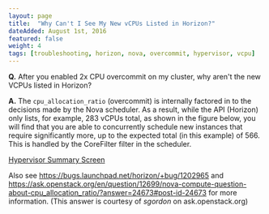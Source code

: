 ```yaml
---
layout: page
title:  "Why Can't I See My New vCPUs Listed in Horizon?"
dateAdded: August 1st, 2016
featured: false
weight: 4
tags: [troubleshooting, horizon, nova, overcommit, hypervisor, vcpu]
---
```


**Q.** After you enabled 2x CPU overcommit on my cluster, why aren't the new VCPUs listed in Horizon?

**A.** The `cpu_allocation_ratio` (overcommit) is internally factored in to the decisions made by the Nova scheduler. As a result, while the API (Horizon) only lists, for example, 283 vCPUs total, as shown in the figure below, you will find that you are able to concurrently schedule new instances that require significantly more, up to the expected total (in this example) of 566. This is handled by the CoreFilter filter in the scheduler.

[Hypervisor Summary Screen]({{site.baseurl}}/img/Hypervisor_Summary.png)

Also see https://bugs.launchpad.net/horizon/+bug/1202965 and
https://ask.openstack.org/en/question/12699/nova-compute-question-about-cpu_allocation_ratio/?answer=24673#post-id-24673
for more information.
(This answer is courtesy of _sgordon_ on ask.openstack.org)
